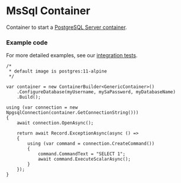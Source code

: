 # MsSql Container

Container to start a [PostgreSQL Server container](https://hub.docker.com/_/postgres). 

### Example code

For more detailed examples, see our [integration tests](../../test/Container.Database.PostgreSql.Integration.Tests).

```
/*
 * default image is postgres:11-alpine 
 */
 
var container = new ContainerBuilder<GenericContainer>()
    .ConfigureDatabase(myUsername, mySaPassword, myDatabaseName)
    .Build();

using (var connection = new NpgsqlConnection(container.GetConnectionString()))
{
    await connection.OpenAsync();

    return await Record.ExceptionAsync(async () =>
    {
        using (var command = connection.CreateCommand())
        {
            command.CommandText = "SELECT 1";
            await command.ExecuteScalarAsync();
        }
    });
}
```